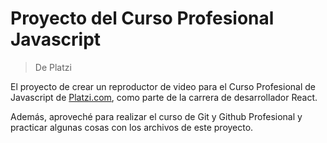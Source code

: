 # Proyecto del Curso Profesional Javascript

> De Platzi

El proyecto de crear un reproductor de video para el Curso Profesional de Javascript de [Platzi.com](http://platzi.com "Platzi.com"), como parte de la carrera de desarrollador React.

Además, aproveché para realizar el curso de Git y Github Profesional y practicar algunas cosas con los archivos de este proyecto.
